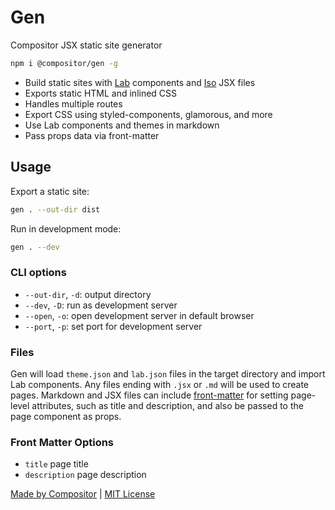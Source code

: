 
# Gen

Compositor JSX static site generator

```sh
npm i @compositor/gen -g
```

- Build static sites with [Lab][lab] components and [Iso][iso] JSX files
- Exports static HTML and inlined CSS
- Handles multiple routes
- Export CSS using styled-components, glamorous, and more
- Use Lab components and themes in markdown
- Pass props data via front-matter

## Usage

Export a static site:

```sh
gen . --out-dir dist
```

Run in development mode:

```sh
gen . --dev
```

### CLI options

- `--out-dir`, `-d`: output directory
- `--dev`, `-D`: run as development server
- `--open`, `-o`: open development server in default browser
- `--port`, `-p`: set port for development server

### Files

Gen will load `theme.json` and `lab.json` files in the target directory and import Lab components.
Any files ending with `.jsx` or `.md` will be used to create pages.
Markdown and JSX files can include [front-matter][front-matter] for setting page-level attributes, such as title and description, and also be passed to the page component as props.

### Front Matter Options

- `title` page title
- `description` page description


[Made by Compositor](https://compositor.io/)
|
[MIT License](LICENSE.md)

[lab]: https://compositor.io/lab/
[iso]: https://compositor.io/iso/
[front-matter]: https://jekyllrb.com/docs/frontmatter/
[open-formats]: https://compositor.io/blog/open-formats/

<!--
- gen.config.js (get data)
-->
